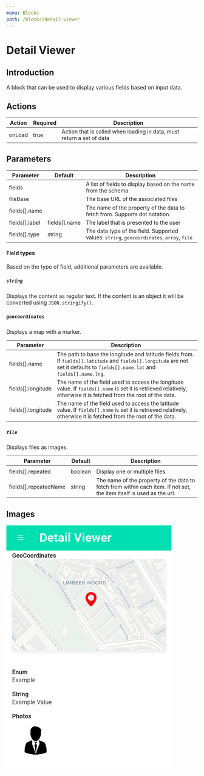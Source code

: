 ```yaml
---
menu: Blocks
path: /blocks/detail-viewer
---
```


# Detail Viewer

## Introduction

A block that can be used to display various fields based on input data.

## Actions

| Action | Required | Description                                                           |
| ------ | -------- | --------------------------------------------------------------------- |
| onLoad | true     | Action that is called when loading in data, must return a set of data |

## Parameters

| Parameter      | Default       | Description                                                                               |
| -------------- | ------------- | ----------------------------------------------------------------------------------------- |
| fields         |               | A list of fields to display based on the name from the schema                             |
| fileBase       |               | The base URL of the associated files                                                      |
| fields[].name  |               | The name of the property of the data to fetch from. Supports dot notation.                |
| fields[].label | fields[].name | The label that is presented to the user                                                   |
| fields[].type  | string        | The data type of the field. Supported values: `string`, `geocoordinates`, `array`, `file` |

#### Field types

Based on the type of field, additional parameters are available.

##### `string`

Displays the content as regular text. If the content is an object it will be converted using
`JSON.stringify()`.

##### `geocoordinates`

Displays a map with a marker.

| Parameter          | Description                                                                                                                                                                      |
| ------------------ | -------------------------------------------------------------------------------------------------------------------------------------------------------------------------------- |
| fields[].name      | The path to base the longitude and latitude fields from. If `fields[].latitude` and `fields[].longitude` are not set it defaults to `fields[].name.lat` and `fields[].name.lng`. |
| fields[].longitude | The name of the field used to access the longitude value. If `fields[].name` is set it is retrieved relatively, otherwise it is fetched from the root of the data.               |
| fields[].longitude | The name of the field used to access the latitude value. If `fields[].name` is set it is retrieved relatively, otherwise it is fetched from the root of the data.                |

##### `file`

Displays files as images.

| Parameter             | Default | Description                                                                                                          |
| --------------------- | ------- | -------------------------------------------------------------------------------------------------------------------- |
|                       |
| fields[].repeated     | boolean | Display one or multiple files.                                                                                       |
| fields[].repeatedName | string  | The name of the property of the data to fetch from within each item. If not set, the item itself is used as the url. |

## Images

<span class="screenshot"></span>

![Detail viewer screenshot](../images/detail-viewer.png)
